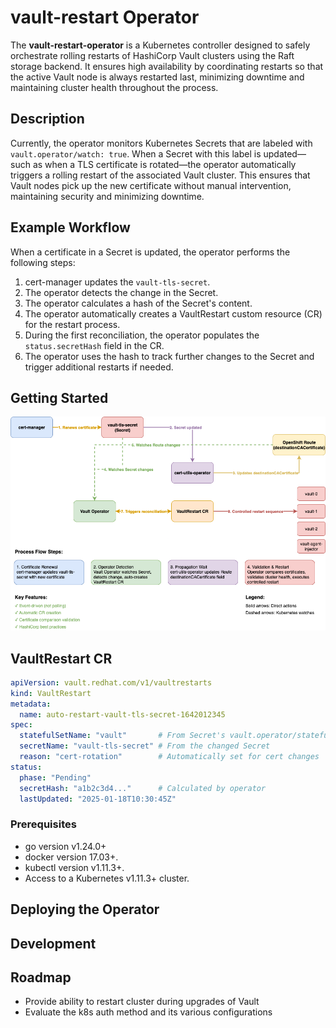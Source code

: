 # vault-restart Operator

The **vault-restart-operator** is a Kubernetes controller designed to
safely orchestrate rolling restarts of HashiCorp Vault clusters using
the Raft storage backend. It ensures high availability by coordinating
restarts so that the active Vault node is always restarted last,
minimizing downtime and maintaining cluster health throughout the process.

## Description

Currently, the operator monitors Kubernetes Secrets that are labeled with `vault.operator/watch: true`. When a Secret with this label is updated—such as when a TLS certificate is rotated—the operator automatically triggers a rolling restart of the associated Vault cluster. This ensures that Vault nodes pick up the new certificate without manual intervention, maintaining security and minimizing downtime.

## Example Workflow

When a certificate in a Secret is updated, the operator performs the following steps:

1. cert-manager updates the `vault-tls-secret`.
2. The operator detects the change in the Secret.
3. The operator calculates a hash of the Secret's content.
4. The operator automatically creates a VaultRestart custom resource (CR) for the restart process.
5. During the first reconciliation, the operator populates the `status.secretHash` field in the CR.
6. The operator uses the hash to track further changes to the Secret and trigger additional restarts if needed.

## Getting Started

![operator-workflow](media/vault-operator-workflow.png)

## VaultRestart CR

```yaml
apiVersion: vault.redhat.com/v1/vaultrestarts
kind: VaultRestart
metadata:
  name: auto-restart-vault-tls-secret-1642012345
spec:
  statefulSetName: "vault"       # From Secret's vault.operator/statefulset label
  secretName: "vault-tls-secret" # From the changed Secret
  reason: "cert-rotation"        # Automatically set for cert changes
status:
  phase: "Pending"
  secretHash: "a1b2c3d4..."      # Calculated by operator
  lastUpdated: "2025-01-18T10:30:45Z"
```

### Prerequisites

- go version v1.24.0+
- docker version 17.03+.
- kubectl version v1.11.3+.
- Access to a Kubernetes v1.11.3+ cluster.

## Deploying the Operator

## Development

## Roadmap

- Provide ability to restart cluster during upgrades of Vault
- Evaluate the k8s auth method and its various configurations
